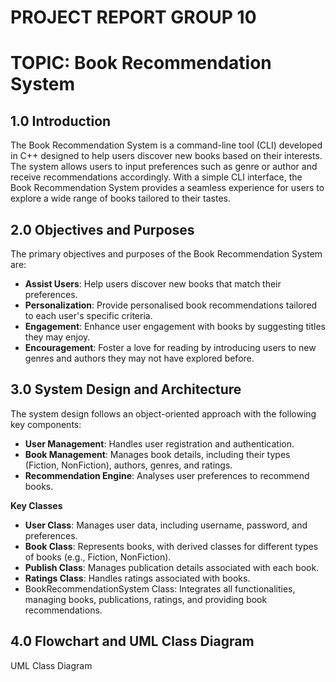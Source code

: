 # PROJECT REPORT GROUP 10
# TOPIC: Book Recommendation System

## 1.0 Introduction
The Book Recommendation System is a command-line tool (CLI) developed in C++ designed to help users discover new books based on their interests. The system allows users to input preferences such as genre or author and receive recommendations accordingly. With a simple CLI interface, the Book Recommendation System provides a seamless experience for users to explore a wide range of books tailored to their tastes.

## 2.0 Objectives and Purposes
The primary objectives and purposes of the Book Recommendation System are:
- **Assist Users**: Help users discover new books that match their preferences.
- **Personalization**: Provide personalised book recommendations tailored to each user's specific criteria.
- **Engagement**: Enhance user engagement with books by suggesting titles they may enjoy.
- **Encouragement**: Foster a love for reading by introducing users to new genres and authors they may not have explored before.

## 3.0 System Design and Architecture
The system design follows an object-oriented approach with the following key components:
- **User Management**: Handles user registration and authentication.
- **Book Management**: Manages book details, including their types (Fiction, NonFiction), authors, genres, and ratings.
- **Recommendation Engine**: Analyses user preferences to recommend books.

**Key Classes**
- **User Class**: Manages user data, including username, password, and preferences.
- **Book Class**: Represents books, with derived classes for different types of books (e.g., Fiction, NonFiction).
- **Publish Class**: Manages publication details associated with each book.
- **Ratings Class**: Handles ratings associated with books.
- BookRecommendationSystem Class: Integrates all functionalities, managing books, publications, ratings, and providing book recommendations.

## 4.0 Flowchart and UML Class Diagram

UML Class Diagram
